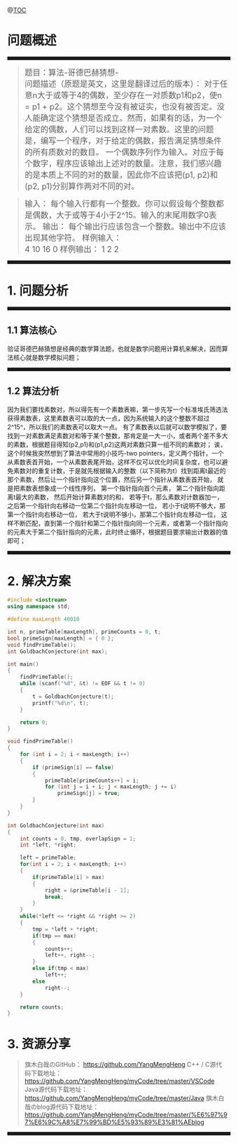 
@[TOC](算法-哥德巴赫猜想)
# 问题概述
<hr style=" border:solid; width:100%; height:2px;" color=#000000 size=1">

> <font size=4>题目：算法-哥德巴赫猜想-<br />
> 问题描述（原题是英文，这里是翻译过后的版本）：
	对于任意n大于或等于4的偶数，至少存在一对质数p1和p2，使n = p1 + p2。这个猜想至今没有被证实，也没有被否定。没人能确定这个猜想是否成立。然而，如果有的话，为一个给定的偶数，人们可以找到这样一对素数。这里的问题是，编写一个程序，对于给定的偶数，报告满足猜想条件的所有质数对的数目。
	一个偶数序列作为输入。对应于每个数字，程序应该输出上述对的数量。注意，我们感兴趣的是本质上不同的对的数量，因此你不应该把(p1, p2)和(p2, p1)分别算作两对不同的对。
</font>

> <font size=4>输入： 
	每个输入行都有一个整数。你可以假设每个整数都是偶数，大于或等于4小于2^15。输入的末尾用数字0表示。
> 输出：
	每个输出行应该包含一个整数。输出中不应该出现其他字符。
> 样例输入： 	
> 4
	10
	16
	0
> 样例输出： 
> 1
> 2
> 2
</font>
<hr style=" border:solid; width:100%; height:2px;" color=#000000 size=1">

# 1. 问题分析

<hr style=" border:solid; width:100%; height:2px;" color=#000000 size=1">

## 1.1 算法核心
验证哥德巴赫猜想是经典的数学算法题，也就是数学问题用计算机来解决，因而算法核心就是数学模拟问题；
<hr style=" border:solid; width:100%; height:2px;" color=#000000 size=1">

## 1.2 算法分析
因为我们要找素数对，所以得先有一个素数表嘛，第一步先写一个标准埃氏筛选法获得素数表，这里素数表可以取的大一点，因为系统输入的这个整数不超过2^15^，所以我们的素数表可以取大一点。
有了素数表以后就可以数学模拟了，要找到一对素数满足素数对和等于某个整数，那肯定是一大一小，或者两个差不多大的素数，根据题目得知(p2,p1)和(p1,p2)这两对素数只算一组不同的素数对；
诶，这个时候我突然想到了算法中常用的小技巧-two pointers，定义两个指针，一个从素数表首开始，一个从素数表尾开始，这样不仅可以优化时间复杂度，也可以避免素数对的重复计数，于是就先根据输入的整数（以下简称为t）找到距离t最近的那个素数，然后让一个指针指向这个位置，然后另一个指针从素数表首开始，
就是把素数表想象成一个线性序列，
第一个指针指向首个元素，
第二个指针指向距离t最大的素数，
然后开始计算素数对的和，
若等于t，那么素数对计数器加一，之后第一个指针向右移动一位第二个指针向左移动一位，
若小于t说明不够大，那第一个指针向右移动一位，
若大于t说明不够小，那第二个指针向左移动一位，
这样不断匹配，直到第一个指针和第二个指针指向同一个元素，或者第一个指针指向的元素大于第二个指针指向的元素，此时终止循环，根据题目要求输出计数器的值即可；

<hr style=" border:solid; width:100%; height:2px;" color=#000000 size=1">

# 2. 解决方案

```cpp
#include <iostream>
using namespace std;

#define maxLength 40010

int n, primeTable[maxLength], primeCounts = 0, t;
bool primeSign[maxLength] = { 0 };
void findPrimeTable();
int GoldbachConjecture(int max);

int main()
{
	findPrimeTable();
	while (scanf("%d", &t) != EOF && t != 0)
	{
		t = GoldbachConjecture(t);
		printf("%d\n", t);
	}

	return 0;
}

void findPrimeTable()
{
	for (int i = 2; i < maxLength; i++)
	{
		if (primeSign[i] == false)
		{
			primeTable[primeCounts++] = i;
			for (int j = i + i; j < maxLength; j += i)
				primeSign[j] = true;
		}
	}
}

int GoldbachConjecture(int max)
{
	int counts = 0, tmp, overlapSign = 1;
	int *left, *right;

	left = primeTable;
	for(int i = 2; i < maxLength; i++)
	{
		if(primeTable[i] > max)
		{
			right = &primeTable[i - 1];
			break;
		}
	}
	while(*left <= *right && *right >= 2)
	{
		tmp = *left + *right;
		if(tmp == max)
		{
			counts++;
			left++, right--;
		}
		else if(tmp < max)
			left++;
		else
			right--;
	}

	return counts;
}
```

# 3. 资源分享
> 旗木白哉のGitHub：
> https://github.com/YangMengHeng
> C++ / C源代码下载地址：
> https://github.com/YangMengHeng/myCode/tree/master/VSCode
> Java源代码下载地址：
> https://github.com/YangMengHeng/myCode/tree/master/Java
> 旗木白哉のblog源代码下载地址：
>https://github.com/YangMengHeng/myCode/tree/master/%E6%97%97%E6%9C%A8%E7%99%BD%E5%93%89%E3%81%AEblog

<hr style=" border:solid; width:100%; height:2px;" color=#000000 size=1">